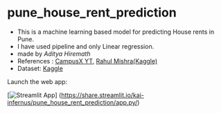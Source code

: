 # pune_house_rent_prediction
- This is a machine learning based model for predicting House rents in Pune.
- I have used pipeline and only Linear regression.
- made by *Aditya Hiremath*
- References : [CampusX YT](https://www.youtube.com/watch?v=DVxkI1VmpCk&t=1948s), [Rahul Mishra(Kaggle)](https://www.kaggle.com/code/rahulmishra5/pune-house-rent-prediction-with-pipeline)
- Dataset: [Kaggle](https://www.kaggle.com/code/rahulmishra5/pune-house-rent-prediction-with-pipeline)

Launch the web app:

[![Streamlit App](https://static.streamlit.io/badges/streamlit_badge_black_white.svg)]
(https://share.streamlit.io/kai-infernus/pune_house_rent_prediction/app.py/)
